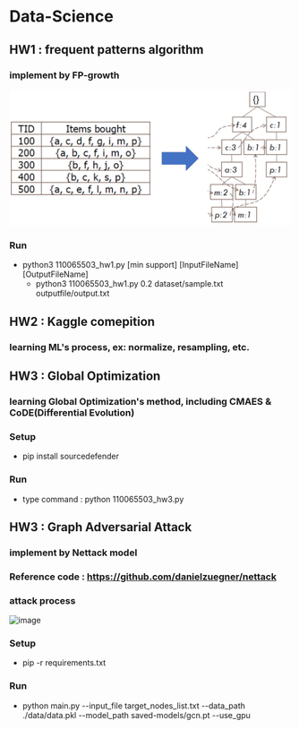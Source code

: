 # Data-Science

## HW1 : frequent patterns algorithm
### implement by FP-growth
![](https://github.com/youthink0/Data-Science/blob/master/HW1/FP-growth.png)
### Run
* python3 110065503_hw1.py [min support] [InputFileName] [OutputFileName] 
  * python3 110065503_hw1.py 0.2 dataset/sample.txt outputfile/output.txt

## HW2 : Kaggle comepition
### learning ML's process, ex: normalize, resampling, etc.

## HW3 : Global Optimization
### learning Global Optimization's method, including CMAES & CoDE(Differential Evolution)
### Setup
* pip install sourcedefender
### Run
* type command : python 110065503_hw3.py

## HW3 : Graph Adversarial Attack
### implement by Nettack model
### Reference code : https://github.com/danielzuegner/nettack
### attack process
![image](https://user-images.githubusercontent.com/62932654/172207644-0a5d0f0a-735f-4c52-9523-d45d0b76653e.png)
### Setup
* pip -r requirements.txt
### Run
* python main.py --input_file target_nodes_list.txt --data_path ./data/data.pkl --model_path saved-models/gcn.pt --use_gpu



